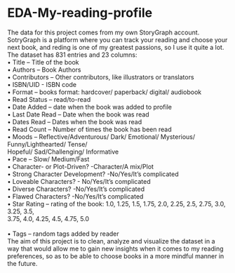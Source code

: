 # EDA-My-reading-profile

The data for this project comes from my own StoryGraph account. SotryGraph is a platform where you can track your reading and choose your next book, and reding is one of my greatest passions, so I use it quite a lot. <br>
The dataset has 831 entries and 23 columns:<br>
•	Title – Title of the book<br>
•	Authors – Book Authors<br>
•	Contributors – Other contributors, like illustrators or translators<br>
•	ISBN/UID - ISBN code<br>
•	Format – books format: hardcover/ paperback/ digital/ audiobook<br>
•	Read Status – read/to-read<br>
•	Date Added – date when the book was added to profile<br>
•	Last Date Read – Date when the book was read<br>
•	Dates Read – Dates when the book was read<br>
•	Read Count – Number of times the book has been read<br>
•	Moods – Reflective/Adventurous/ Dark/ Emotional/ Mysterious/ Funny/Lighthearted/ Tense/<br>
Hopeful/ Sad/Challenging/ Informative	<br>
•	Pace – Slow/ Medium/Fast<br> 
•	Character- or Plot-Driven? -Character/A mix/Plot<br>
•	Strong Character Development? -No/Yes/It’s complicated<br>
•	Loveable Characters? - No/Yes/It’s complicated<br>
•	Diverse Characters? -No/Yes/It’s complicated<br>
•	Flawed Characters? -No/Yes/It’s complicated<br>
•	Star Rating – rating of the book: 1.0, 1.25, 1.5, 1.75, 2.0, 2.25, 2.5, 2.75, 3.0, 3.25, 3.5,<br>
                                                                         3.75, 4.0, 4.25, 4.5, 4.75, 5.0	<br>	
•	Tags – random tags added by reader<br>
 The aim of this project is to clean, analyze and visualize the dataset in a way that would allow me to gain new insights when it comes to my reading preferences, so as to be able to choose books in a more mindful manner in the future.
